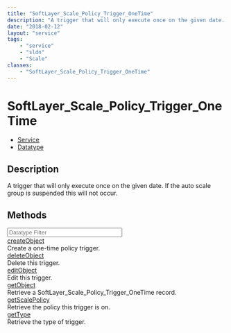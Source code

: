 ```yaml
---
title: "SoftLayer_Scale_Policy_Trigger_OneTime"
description: "A trigger that will only execute once on the given date. If the auto scale group is suspended this will not occur."
date: "2018-02-12"
layout: "service"
tags:
    - "service"
    - "sldn"
    - "Scale"
classes:
    - "SoftLayer_Scale_Policy_Trigger_OneTime"
---
```

# SoftLayer_Scale_Policy_Trigger_OneTime
<div id='service-datatype'>
    <ul id='sldn-reference-tabs'>
    <li id='service'> <a href='/reference/services/SoftLayer_Scale_Policy_Trigger_OneTime' >Service</a></li>    <li id='datatype'> <a href='/reference/datatypes/SoftLayer_Scale_Policy_Trigger_OneTime' >Datatype</a></li>
    </ul>
</div>

## Description
A trigger that will only execute once on the given date. If the auto scale group is suspended this will not occur. 
        
        
<div id="properties" class="content">
    <h2>Methods</h2>
    <div class="view-filters">
        <div class="clearfix">
            <div class="search-input-box">
                <input placeholder="Datatype Filter" onkeyup="titleSearch(inputId='edit-combine', divId='method-div', elementClass='method-row')" 
                    type="text" id="edit-combine" value="" size="30" maxlength="128" class="form-text">
            </div>
        </div>
    </div>
    <div id="method-div">
            <div class="method-row">
                        <span class='view-field-title'><a href='/reference/services/SoftLayer_Scale_Policy_Trigger_OneTime/createObject'> createObject</a> </span>
            <div class='views-field-body'>Create a one-time policy trigger.</div>
        </div>
            <div class="method-row">
                        <span class='view-field-title'><a href='/reference/services/SoftLayer_Scale_Policy_Trigger_OneTime/deleteObject'> deleteObject</a> </span>
            <div class='views-field-body'>Delete this trigger.</div>
        </div>
            <div class="method-row">
                        <span class='view-field-title'><a href='/reference/services/SoftLayer_Scale_Policy_Trigger_OneTime/editObject'> editObject</a> </span>
            <div class='views-field-body'>Edit this trigger.</div>
        </div>
            <div class="method-row">
                        <span class='view-field-title'><a href='/reference/services/SoftLayer_Scale_Policy_Trigger_OneTime/getObject'> getObject</a> </span>
            <div class='views-field-body'>Retrieve a SoftLayer_Scale_Policy_Trigger_OneTime record.</div>
        </div>
            <div class="method-row">
                        <span class='view-field-title'><a href='/reference/services/SoftLayer_Scale_Policy_Trigger_OneTime/getScalePolicy'> getScalePolicy</a> </span>
            <div class='views-field-body'>Retrieve the policy this trigger is on.</div>
        </div>
            <div class="method-row">
                        <span class='view-field-title'><a href='/reference/services/SoftLayer_Scale_Policy_Trigger_OneTime/getType'> getType</a> </span>
            <div class='views-field-body'>Retrieve the type of trigger.</div>
        </div>
        </div>
</div>

